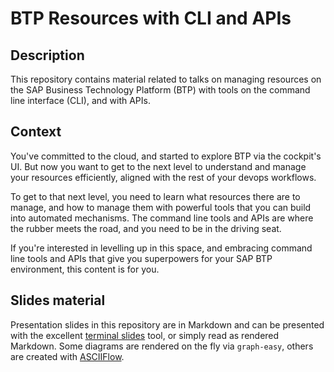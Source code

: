 # BTP Resources with CLI and APIs

## Description

This repository contains material related to talks on managing resources on the SAP Business Technology Platform (BTP) with tools on the command line interface (CLI), and with APIs.

## Context

You've committed to the cloud, and started to explore BTP via the cockpit's UI. But now you want to get to the next level to understand and manage your resources efficiently, aligned with the rest of your devops workflows.

To get to that next level, you need to learn what resources there are to manage, and how to manage them with powerful tools that you can build into automated mechanisms. The command line tools and APIs are where the rubber meets the road, and you need to be in the driving seat.

If you're interested in levelling up in this space, and embracing command line tools and APIs that give you superpowers for your SAP BTP environment, this content is for you.

## Slides material

Presentation slides in this repository are in Markdown and can be presented with the excellent [terminal slides](https://github.com/maaslalani/slides) tool, or simply read as rendered Markdown. Some diagrams are rendered on the fly via `graph-easy`, others are created with [ASCIIFlow](https://github.com/lewish/asciiflow).
